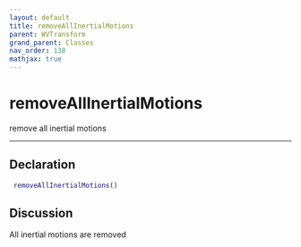 ```yaml
---
layout: default
title: removeAllInertialMotions
parent: WVTransform
grand_parent: Classes
nav_order: 138
mathjax: true
---
```


#  removeAllInertialMotions

remove all inertial motions


---

## Declaration
```matlab
 removeAllInertialMotions()
```
## Discussion

  All inertial motions are removed
    

